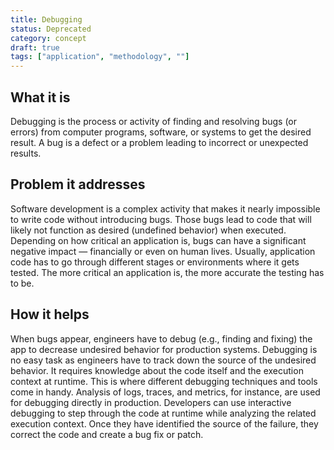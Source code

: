 ```yaml
---
title: Debugging
status: Deprecated
category: concept
draft: true
tags: ["application", "methodology", ""]
---
```


## What it is

Debugging is the process or activity of finding and resolving bugs (or errors) from computer programs, software, or systems to get the desired result. 
A bug is a defect or a problem leading to incorrect or unexpected results.

## Problem it addresses

Software development is a complex activity that makes it nearly impossible to write code without introducing bugs. 
Those bugs lead to code that will likely not function as desired (undefined behavior) when executed. 
Depending on how critical an application is, bugs can have a significant negative impact — financially or even on human lives. 
Usually, application code has to go through different stages or environments where it gets tested. 
The more critical an application is, the more accurate the testing has to be. 

## How it helps

When bugs appear, engineers have to debug (e.g., finding and fixing) the app to decrease undesired behavior for production systems. 
Debugging is no easy task as engineers have to track down the source of the undesired behavior. 
It requires knowledge about the code itself and the execution context at runtime. 
This is where different debugging techniques and tools come in handy. 
Analysis of logs, traces, and metrics, for instance, are used for debugging directly in production. 
Developers can use interactive debugging to step through the code at runtime while analyzing the related execution context. 
Once they have identified the source of the failure, they correct the code and create a bug fix or patch.
